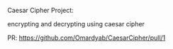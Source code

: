 Caesar Cipher Project: 

encrypting and decrypting using caesar cipher

PR: https://github.com/Omardyab/CaesarCipher/pull/1